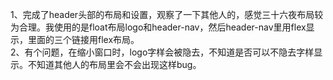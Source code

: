 1、完成了header头部的布局和设置，观察了一下其他人的，感觉三十六夜布局较为合理。我使用的是float布局logo和header-nav，然后header-nav里用flex显示，里面的三个链接用flex布局。  
2、有个问题，在缩小窗口时，logo字样会被隐去，不知道是否可以不隐去字样显示。不知道其他人的布局里会不会出现这样bug。  
